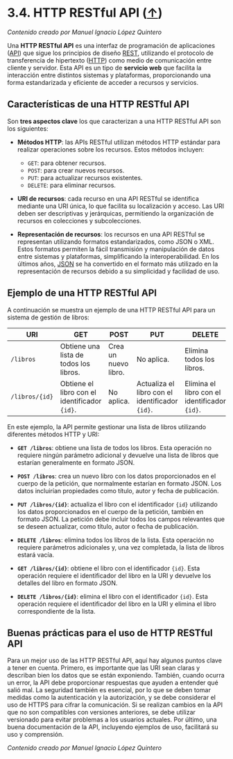 # 3.4. HTTP RESTful API ([↑](README.md))

_Contenido creado por Manuel Ignacio López Quintero_

Una **HTTP RESTful API** es una interfaz de programación de aplicaciones ([API](https://en.wikipedia.org/wiki/API)) que sigue los principios de diseño [REST](https://en.wikipedia.org/wiki/REST), utilizando el protocolo de transferencia de hipertexto ([HTTP](https://en.wikipedia.org/wiki/HTTP)) como medio de comunicación entre cliente y servidor. Esta API es un tipo de **servicio web** que facilita la interacción entre distintos sistemas y plataformas, proporcionando una forma estandarizada y eficiente de acceder a recursos y servicios.

## Características de una HTTP RESTful API

Son **tres aspectos clave** los que caracterizan a una HTTP RESTful API son los siguientes:

- **Métodos HTTP**: las APIs RESTful utilizan métodos HTTP estándar para realizar operaciones sobre los recursos. Estos métodos incluyen:
  - `GET`: para obtener recursos.
  - `POST`: para crear nuevos recursos.
  - `PUT`: para actualizar recursos existentes.
  - `DELETE`: para eliminar recursos.  

- **URI de recursos**: cada recurso en una API RESTful se identifica mediante una URI única, lo que facilita su localización y acceso. Las URI deben ser descriptivas y jerárquicas, permitiendo la organización de recursos en colecciones y subcolecciones.

- **Representación de recursos**: los recursos en una API RESTful se representan utilizando formatos estandarizados, como JSON o XML. Estos formatos permiten la fácil transmisión y manipulación de datos entre sistemas y plataformas, simplificando la interoperabilidad. En los últimos años, [JSON](https://en.wikipedia.org/wiki/JSON) se ha convertido en el formato más utilizado en la representación de recursos debido a su simplicidad y facilidad de uso.

## Ejemplo de una HTTP RESTful API

A continuación se muestra un ejemplo de una HTTP RESTful API para un sistema de gestión de libros:

| URI            | GET                                  | POST               | PUT                             | DELETE                          |
|---------------|--------------------------------------|--------------------|---------------------------------|---------------------------------|
| `/libros`     | Obtiene una lista de todos los libros. | Crea un nuevo libro. | No aplica.                     | Elimina todos los libros.      |
| `/libros/{id}` | Obtiene el libro con el identificador `{id}`. | No aplica.         | Actualiza el libro con el identificador `{id}`. | Elimina el libro con el identificador `{id}`. |

En este ejemplo, la API permite gestionar una lista de libros utilizando diferentes métodos HTTP y URI:

- **`GET /libros`**: obtiene una lista de todos los libros. Esta operación no requiere ningún parámetro adicional y devuelve una lista de libros que estarían generalmente en formato JSON.

- **`POST /libros`**: crea un nuevo libro con los datos proporcionados en el cuerpo de la petición, que normalmente estarían en formato JSON. Los datos incluirían propiedades como título, autor y fecha de publicación.

- **`PUT /libros/{id}`**: actualiza el libro con el identificador `{id}` utilizando los datos proporcionados en el cuerpo de la petición, también en formato JSON. La petición debe incluir todos los campos relevantes que se deseen actualizar, como título, autor o fecha de publicación.

- **`DELETE /libros`**: elimina todos los libros de la lista. Esta operación no requiere parámetros adicionales y, una vez completada, la lista de libros estará vacía.

- **`GET /libros/{id}`**: obtiene el libro con el identificador `{id}`. Esta operación requiere el identificador del libro en la URI y devuelve los detalles del libro en formato JSON.

- **`DELETE /libros/{id}`**: elimina el libro con el identificador `{id}`. Esta operación requiere el identificador del libro en la URI y elimina el libro correspondiente de la lista.

## Buenas prácticas para el uso de HTTP RESTful API

Para un mejor uso de las HTTP RESTful API, aquí hay algunos puntos clave a tener en cuenta. Primero, es importante que las URI sean claras y describan bien los datos que se están exponiendo. También, cuando ocurra un error, la API debe proporcionar respuestas que ayuden a entender qué salió mal. La seguridad también es esencial, por lo que se deben tomar medidas como la autenticación y la autorización, y se debe considerar el uso de HTTPS para cifrar la comunicación. Si se realizan cambios en la API que no son compatibles con versiones anteriores, se debe utilizar versionado para evitar problemas a los usuarios actuales. Por último, una buena documentación de la API, incluyendo ejemplos de uso, facilitará su uso y comprensión.

_Contenido creado por Manuel Ignacio López Quintero_
